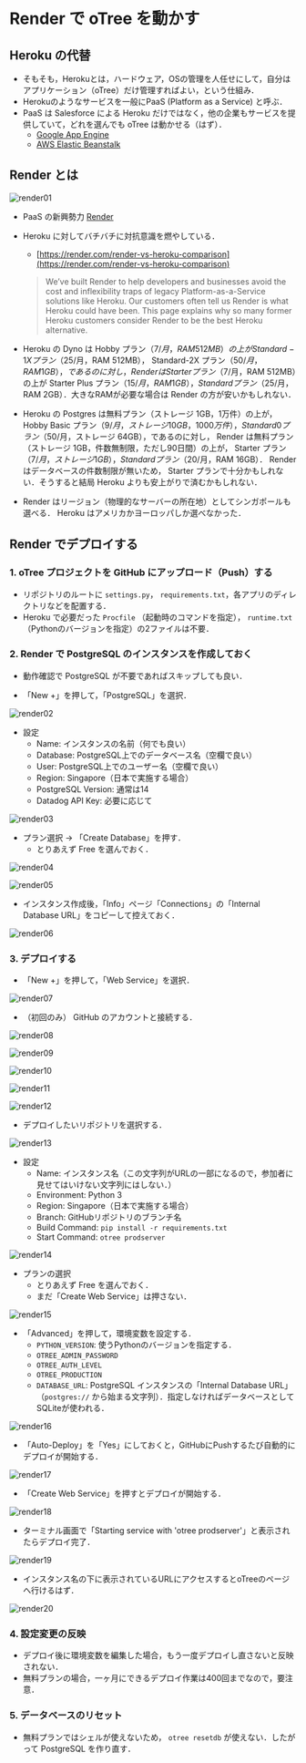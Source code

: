# Render で oTree を動かす


## Heroku の代替

- そもそも，Herokuとは，ハードウェア，OSの管理を人任せにして，自分はアプリケーション（oTree）だけ管理すればよい，という仕組み．
- Herokuのようなサービスを一般にPaaS (Platform as a Service) と呼ぶ．
- PaaS は Salesforce による Heroku だけではなく，他の企業もサービスを提供していて，どれを選んでも oTree は動かせる（はず）．
    - [Google App Engine](https://cloud.google.com/appengine/)
    - [AWS Elastic Beanstalk](https://aws.amazon.com/jp/elasticbeanstalk/)



## Render とは

![render01](fig/render01.png)

- PaaS の新興勢力 [Render](https://render.com/)

- Heroku に対してバチバチに対抗意識を燃やしている．
    - [https://render.com/render-vs-heroku-comparison](https://render.com/render-vs-heroku-comparison)
    > We’ve built Render to help developers and businesses avoid the cost and inflexibility traps of legacy Platform-as-a-Service solutions like Heroku. Our customers often tell us Render is what Heroku could have been. This page explains why so many former Heroku customers consider Render to be the best Heroku alternative.

- Heroku の Dyno は Hobby プラン（$7/月，RAM 512MB）の上が Standard-1X プラン（$25/月，RAM 512MB）， Standard-2X プラン（$50/月，RAM 1GB），であるのに対し， Render は Starter プラン（$7/月，RAM 512MB）の上が Starter Plus プラン（$15/月，RAM 1GB），Standard プラン（$25/月，RAM 2GB）．大きなRAMが必要な場合は Render の方が安いかもしれない．

- Heroku の Postgres は無料プラン（ストレージ 1GB，1万件）の上が， Hobby Basic プラン（$9/月，ストレージ 10GB，1000万件）， Standard 0 プラン（$50/月，ストレージ 64GB），であるのに対し， Render は無料プラン（ストレージ 1GB，件数無制限，ただし90日間）の上が， Starter プラン（$7/月，ストレージ 1GB）， Standard プラン（$20/月，RAM 16GB）． Render はデータベースの件数制限が無いため， Starter プランで十分かもしれない．そうすると結局 Heroku よりも安上がりで済むかもしれない．

- Render はリージョン（物理的なサーバーの所在地）としてシンガポールも選べる． Heroku はアメリカかヨーロッパしか選べなかった．


## Render でデプロイする

### 1. oTree プロジェクトを GitHub にアップロード（Push）する

- リポジトリのルートに `settings.py`， `requirements.txt`，各アプリのディレクトリなどを配置する．
- Heroku で必要だった `Procfile` （起動時のコマンドを指定）， `runtime.txt` （Pythonのバージョンを指定）の2ファイルは不要．


### 2. Render で PostgreSQL のインスタンスを作成しておく

- 動作確認で PostgreSQL が不要であればスキップしても良い．

- 「New +」を押して，「PostgreSQL」を選択．

![render02](fig/render02.png)

- 設定
    - Name: インスタンスの名前（何でも良い）
    - Database: PostgreSQL上でのデータベース名（空欄で良い）
    - User: PostgreSQL上でのユーザー名（空欄で良い）
    - Region: Singapore（日本で実施する場合）
    - PostgreSQL Version: 通常は14
    - Datadog API Key: 必要に応じて

![render03](fig/render03.png)

- プラン選択 → 「Create Database」を押す．
    - とりあえず Free を選んでおく．

![render04](fig/render04.png)

![render05](fig/render05.png)

- インスタンス作成後，「Info」ページ「Connections」の「Internal Database URL」をコピーして控えておく．

![render06](fig/render06.png)



### 3. デプロイする

- 「New +」を押して，「Web Service」を選択．

![render07](fig/render07.png)

- （初回のみ） GitHub のアカウントと接続する．

![render08](fig/render08.png)

![render09](fig/render09.png)

![render10](fig/render10.png)

![render11](fig/render11.png)

![render12](fig/render12.png)

- デプロイしたいリポジトリを選択する．

![render13](fig/render13.png)

- 設定
    - Name: インスタンス名（この文字列がURLの一部になるので，参加者に見せてはいけない文字列にはしない．）
    - Environment: Python 3
    - Region: Singapore（日本で実施する場合）
    - Branch: GitHubリポジトリのブランチ名
    - Build Command: `pip install -r requirements.txt`
    - Start Command: `otree prodserver`

![render14](fig/render14.png)

- プランの選択
    - とりあえず Free を選んでおく．
    - まだ「Create Web Service」は押さない．

![render15](fig/render15.png)

- 「Advanced」を押して，環境変数を設定する．
    - `PYTHON_VERSION`: 使うPythonのバージョンを指定する．
    - `OTREE_ADMIN_PASSWORD`
    - `OTREE_AUTH_LEVEL`
    - `OTREE_PRODUCTION`
    - `DATABASE_URL`: PostgreSQL インスタンスの「Internal Database URL」（`postgres://` から始まる文字列）．指定しなければデータベースとしてSQLiteが使われる．

![render16](fig/render16.png)

- 「Auto-Deploy」を「Yes」にしておくと，GitHubにPushするたび自動的にデプロイが開始する．

![render17](fig/render17.png)

- 「Create Web Service」を押すとデプロイが開始する．

![render18](fig/render18.png)

- ターミナル画面で「Starting service with 'otree prodserver'」と表示されたらデプロイ完了．

![render19](fig/render19.png)

- インスタンス名の下に表示されているURLにアクセスするとoTreeのページへ行けるはず．

![render20](fig/render20.png)



### 4. 設定変更の反映

- デプロイ後に環境変数を編集した場合，もう一度デプロイし直さないと反映されない．
- 無料プランの場合，一ヶ月にできるデプロイ作業は400回までなので，要注意．


### 5. データベースのリセット

- 無料プランではシェルが使えないため， `otree resetdb` が使えない．したがって PostgreSQL を作り直す．
